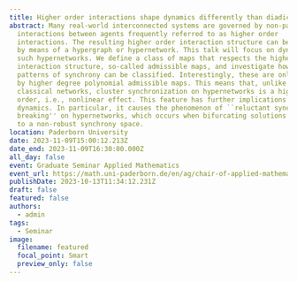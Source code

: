 ```yaml
---
title: Higher order interactions shape dynamics differently than diadic interactions
abstract: Many real-world interconnected systems are governed by non-pairwise
  interactions between agents frequently referred to as higher order
  interactions. The resulting higher order interaction structure can be encoded
  by means of a hypergraph or hypernetwork. This talk will focus on dynamics of
  such hypernetworks. We define a class of maps that respects the higher order
  interaction structure, so-called admissible maps, and investigate how robust
  patterns of synchrony can be classified. Interestingly, these are only defined
  by higher degree polynomial admissible maps. This means that, unlike in
  classical networks, cluster synchronization on hypernetworks is a higher
  order, i.e., nonlinear effect. This feature has further implications for the
  dynamics. In particular, it causes the phenomenon of ``reluctant synchrony
  breaking'' on hypernetworks, which occurs when bifurcating solutions lie close
  to a non-robust synchrony space.
location: Paderborn University
date: 2023-11-09T15:00:12.213Z
date_end: 2023-11-09T16:30:00.000Z
all_day: false
event: Graduate Seminar Applied Mathematics
event_url: https://math.uni-paderborn.de/en/ag/chair-of-applied-mathematics/lehre/graduate-seminar
publishDate: 2023-10-13T11:34:12.231Z
draft: false
featured: false
authors:
  - admin
tags:
  - Seminar
image:
  filename: featured
  focal_point: Smart
  preview_only: false
---
```

